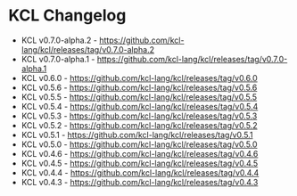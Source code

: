 # KCL Changelog

+ KCL v0.7.0-alpha.2 - https://github.com/kcl-lang/kcl/releases/tag/v0.7.0-alpha.2
+ KCL v0.7.0-alpha.1 - https://github.com/kcl-lang/kcl/releases/tag/v0.7.0-alpha.1
+ KCL v0.6.0 - https://github.com/kcl-lang/kcl/releases/tag/v0.6.0
+ KCL v0.5.6 - https://github.com/kcl-lang/kcl/releases/tag/v0.5.6
+ KCL v0.5.5 - https://github.com/kcl-lang/kcl/releases/tag/v0.5.5
+ KCL v0.5.4 - https://github.com/kcl-lang/kcl/releases/tag/v0.5.4
+ KCL v0.5.3 - https://github.com/kcl-lang/kcl/releases/tag/v0.5.3
+ KCL v0.5.2 - https://github.com/kcl-lang/kcl/releases/tag/v0.5.2
+ KCL v0.5.1 - https://github.com/kcl-lang/kcl/releases/tag/v0.5.1
+ KCL v0.5.0 - https://github.com/kcl-lang/kcl/releases/tag/v0.5.0
+ KCL v0.4.6 - https://github.com/kcl-lang/kcl/releases/tag/v0.4.6
+ KCL v0.4.5 - https://github.com/kcl-lang/kcl/releases/tag/v0.4.5
+ KCL v0.4.4 - https://github.com/kcl-lang/kcl/releases/tag/v0.4.4
+ KCL v0.4.3 - https://github.com/kcl-lang/kcl/releases/tag/v0.4.3
